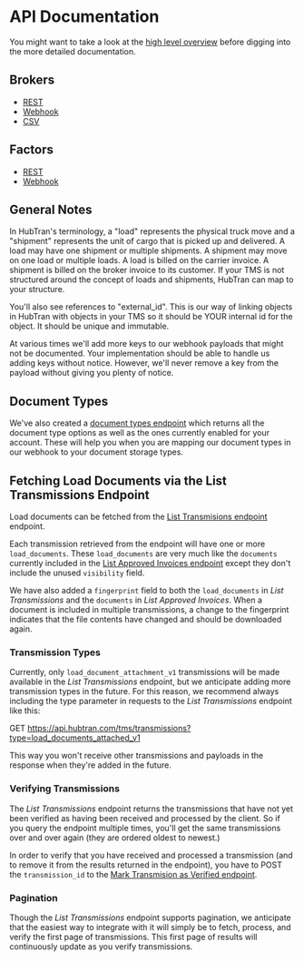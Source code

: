 # API Documentation

You might want to take a look at the [high level overview](high_level_overview.pdf) before digging into the more detailed documentation.

## Brokers

* [REST](brokers/rest.md)
* [Webhook](brokers/webhook.md)
* [CSV](brokers/csv.md)

## Factors

* [REST](factors/rest.md)
* [Webhook](factors/webhook.md)

## General Notes

In HubTran's terminology, a "load" represents the physical truck move and a "shipment" represents the unit of cargo that is picked up and
delivered. A load may have one shipment or multiple shipments. A shipment may move on one load or multiple loads. A load is billed on the carrier invoice. A shipment is billed on the broker invoice to its customer. If your TMS is not structured around the concept of loads and shipments, HubTran can map to your structure.

You'll also see references to "external_id". This is our way of linking objects in HubTran with objects in your TMS so it should be YOUR internal id for the object. It should be unique and immutable.

At various times we'll add more keys to our webhook payloads that might not be documented. Your implementation should be able to handle us adding keys without notice. However, we'll never remove a key from the payload without giving you plenty of notice.

## Document Types

We've also created a [document types endpoint](./brokers/rest.md#document-types) which returns all the
document type options as well as the ones currently enabled for your
account. These will help you when you are mapping our document types
in our webhook to your document storage types.

## Fetching Load Documents via the List Transmissions Endpoint
Load documents can be fetched from the [List Transmisions endpoint](./brokers/rest.md#list-transmissions) endpoint.

Each transmission retrieved from the endpoint will have one or more `load_documents`. These `load_documents` are very much like the `documents` currently included in the [List Approved Invoices endpoint](./brokers/rest.md#list-approved-invoices) except they don't include the unused `visibility` field.

We have also added a `fingerprint` field to both the `load_documents` in _List Transmissions_ and the `documents` in _List Approved Invoices_. When a document is included in multiple transmissions, a change to the fingerprint indicates that the file contents have changed and should be downloaded again.

### Transmission Types
Currently, only `load_document_attachment_v1` transmissions will be made available in the _List Transmissions_ endpoint, but we anticipate adding more transmission types in the future. For this reason, we recommend always including the type parameter in requests to the _List Transmissions_ endpoint like this:

GET https://api.hubtran.com/tms/transmissions?type=load_documents_attached_v1


This way you won't receive other transmissions and payloads in the response when they're added in the future.

### Verifying Transmissions
The _List Transmissions_ endpoint returns the transmissions that have not yet been verified as having been received and processed by the client. So if you query the endpoint multiple times, you'll get the same transmissions over and over again (they are ordered oldest to newest.)

In order to verify that you have received and processed a transmission (and to remove it from the results returned in the endpoint), you have to POST the `transmission_id` to the [Mark Transmision as Verified endpoint](./brokers/rest.md#mark-transmission-as-verified).

### Pagination
Though the _List Transmissions_ endpoint supports pagination, we anticipate that the easiest way to integrate with it will simply be to fetch, process, and verify the first page of transmissions. This first page of results will continuously update as you verify transmissions.

